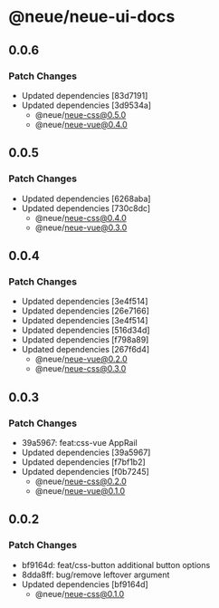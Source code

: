 # @neue/neue-ui-docs

## 0.0.6

### Patch Changes

- Updated dependencies [83d7191]
- Updated dependencies [3d9534a]
  - @neue/neue-css@0.5.0
  - @neue/neue-vue@0.4.0

## 0.0.5

### Patch Changes

- Updated dependencies [6268aba]
- Updated dependencies [730c8dc]
  - @neue/neue-css@0.4.0
  - @neue/neue-vue@0.3.0

## 0.0.4

### Patch Changes

- Updated dependencies [3e4f514]
- Updated dependencies [26e7166]
- Updated dependencies [3e4f514]
- Updated dependencies [516d34d]
- Updated dependencies [f798a89]
- Updated dependencies [267f6d4]
  - @neue/neue-vue@0.2.0
  - @neue/neue-css@0.3.0

## 0.0.3

### Patch Changes

- 39a5967: feat:css-vue AppRail
- Updated dependencies [39a5967]
- Updated dependencies [f7bf1b2]
- Updated dependencies [f0b7245]
  - @neue/neue-css@0.2.0
  - @neue/neue-vue@0.1.0

## 0.0.2

### Patch Changes

- bf9164d: feat/css-button additional button options
- 8dda8ff: bug/remove leftover argument
- Updated dependencies [bf9164d]
  - @neue/neue-css@0.1.0
